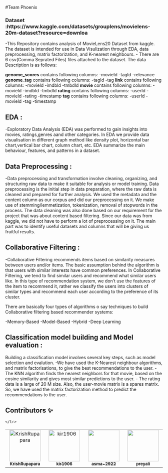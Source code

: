 #Team Phoenix
<h3>Dataset :https://www.kaggle.com/datasets/grouplens/movielens-20m-dataset?resource=downloa </h3>
-This Repository contains analysis of MovieLens20 Dataset from kaggle. The dataset is intended for use in Data Visulization through EDA, data preprocessing, matrix factorization, and K-nearest neighbours.
- There are 6 csv(Comma Seprated Files) files attached to the dataset.
The data Description is as follows:

**genome_scores** contains following columns:
-movieId
-tagId
-relevance
**genome_tag** contains following columns:
-tagId
-tag
**link** contains following columns:
-movieId
-imdbId
-tmbdId
**movie** contains following columns:
-movieId
-imdbId
-tmbdId
**rating** contains following columns:
-userId
-movieId
-rating
-timestamp
**tag** contains following columns:
-userId
-movieId
-tag
-timestamp
 
<h2>EDA :</h2>
-Exploratory Data Analysis (EDA) was performed to gain insights into movies, ratings,genres aand other categories.
In EDA we provide data  visualisation in different graph method like density plot, horizontal bar chart,vertical bar chart, column chart, etc. EDA summarize the main behaviour, features, and patterns in a dataset.

<h2>Data Preprocessing :</h2>
-Data preprocessing and transformation involve cleaning, organizing, and structuring raw data to make it suitable for analysis or model training.
Data preprocessing is the initial step in data preparation, where the raw data is cleaned and prepared for further analysis. We used the metadata and the content column as our corpus and did our preprocessing on it. We make use of stemming/lemmetization, tokenization, removal of stopwords in the process.
The data cleaning was also done based on our requirement for the project that was about content based filtering. 
Since our data was from kaggle, we did not have to perform a lot of preprocessing on it. The main part was to identify useful datasets and columns that will be giving us fruitful results.

<h2>Collaborative Filtering :</h2>
-Collaborative Filtering recommends items based on similarity measures between users and/or items. The basic assumption behind the algorithm is that users with similar interests have common preferences.
In Collaborative Filtering, we tend to find similar users and recommend what similar users like. In this type of recommendation system, we don’t use the features of the item to recommend it, rather we classify the users into clusters of similar types and recommend each user according to the preference of its cluster.

There are basically four types of algorithms o say techniques to build Collaborative filtering based recommender systems:

-Memory-Based
-Model-Based
-Hybrid
-Deep Learning

 <h2>Classification model building and Model evaluation : </h2>
		Building a classification model involves several key steps, such as model selection and evalution.
  -We have used the K-Nearest neighbour algorithms, and matrix factorisations, to give the best recommendations to the user.
 - The KNN algorithm finds the nearest neighbors for that movie, based on the cosine similarity and gives most similar predictions to the user.
 - The rating data is a large of 20 M size. Also, the user-movie matrix is a spares matrix. So, we have used the matrix factorization method to predict the recommendations to the user.

<h2> Contributors ✨ </h2>
<table>
    <tbody>
     <tr>
      <td align="center" valign="top" width="14.28%"><a href="https://github.com/KrishRupapara"><img src="https://avatars.githubusercontent.com/u/94665286?v=4" width="100px;" alt="KrishRupapara"/><br /><sub><b>KrishRupapara</b></sub></a><br /></td>  
      <td align="center" valign="top" width="14.28%"><a href="https://github.com/kir1906"><img src="https://avatars.githubusercontent.com/u/137956777?v=4" width="100px;" alt="kir1906"/><br /><sub><b>kir1906</b></sub></a><br /></td> 
      <td align="center" valign="top" width="14.28%"><a href="https://github.com/asma-2922"><img src="https://avatars.githubusercontent.com/u/137956777?v=4" width="100px;" alt=""/><br /><sub><b>asma-2922</b></sub></a><br /></td>    
      <td align="center" valign="top" width="14.28%"><a href="https://github.com/preyali"><img src="https://avatars.githubusercontent.com/u/137956777?v=4" width="100px;" alt=""/><br /><sub><b>preyali</b></sub></a><br /></td>    
      
    </tr>
  </tbody>
</table> 


